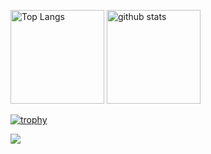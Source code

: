  <p align="left"> 
  <img alt="Top Langs" height="150px" src="https://github-readme-stats.vercel.app/api/top-langs/?username=AkihiroShiraishi&layout=compact&count_private=true&show_icons=true&theme=tokyonight" />
  <img alt="github stats" height="150px" src="https://github-readme-stats.vercel.app/api?username=AkihiroShiraishi&count_private=true&show_icons=true&show_icons=true&theme=tokyonight" />
</p>

[![trophy](https://github-profile-trophy.vercel.app/?username=AkihiroShiraishi&theme=tokyonight&column=7)](https://github.com/tomo1227/github-profile-trophy)


[![](https://github-readme-streak-stats.herokuapp.com/?user=AkihiroShiraishi&theme=tokyonight)](https://github-readme-streak-stats.herokuapp.com/?user=tomo1227&theme=tokyonight)
